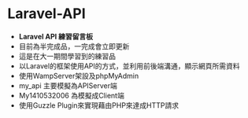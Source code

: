 # Laravel-API
- **Laravel API 練習留言板** 
- 目前為半完成品，一完成會立即更新
- 這是在大一期間學習到的練習品
- 以Laravel的框架使用API的方式，並利用前後端溝通，顯示網頁所需資料
- 使用WampServer架設及phpMyAdmin
- my_api 主要模擬為APIServer端
- My1410532006 為模擬成Client端
- 使用Guzzle Plugin來實現藉由PHP來達成HTTP請求

